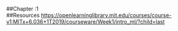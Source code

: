 ##Chapter :1
<br/>
##Resources
https://openlearninglibrary.mit.edu/courses/course-v1:MITx+6.036+1T2019/courseware/Week1/intro_ml/?child=last